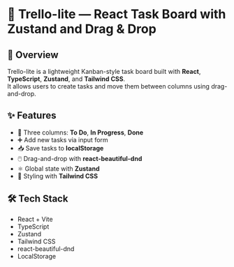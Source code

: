 # 🧠 Trello-lite — React Task Board with Zustand and Drag & Drop

## 📘 Overview

Trello-lite is a lightweight Kanban-style task board built with **React**, **TypeScript**, **Zustand**, and **Tailwind CSS**.  
It allows users to create tasks and move them between columns using drag-and-drop.

## ✨ Features

- 🧩 Three columns: **To Do**, **In Progress**, **Done**
- ➕ Add new tasks via input form
- 📥 Save tasks to **localStorage**
- 🖱️ Drag-and-drop with **react-beautiful-dnd**
- ⚛️ Global state with **Zustand**
- 🎨 Styling with **Tailwind CSS**

## 🛠 Tech Stack

- React + Vite  
- TypeScript  
- Zustand  
- Tailwind CSS  
- react-beautiful-dnd  
- LocalStorage
